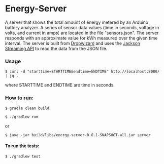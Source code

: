 # Energy-Server

A server that shows the total amount of energy metered by an Arduino battery analyzer.
A series of sensor data values (time in seconds, voltage in volts, and current in amps) are
located in the file "sensors.json". The server responds with an approximate value
for kWh measured over the given time interval. The server is built from 
[Dropwizard](https://www.dropwizard.io/en/latest/) and uses the 
[Jackson Streaming API](https://github.com/FasterXML/jackson-core) to read the data from the JSON file.

### Usage
```
$ curl -d "starttime=STARTTIME&endtime=ENDTIME" http://localhost:8080/ | jq .
```
where STARTTIME and ENDTIME are time in seconds.

### How to run:
```
$ gradle clean build
```
```
$ ./gradlew run
```
or 
```
$ java -jar build/libs/energy-server-0.0.1-SNAPSHOT-all.jar server
```
#### To run the tests:
```
$ ./gradlew test
```
